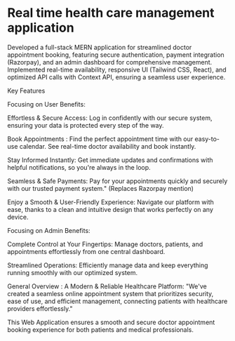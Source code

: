 
# Real time health care management application  

Developed a full-stack MERN application for streamlined doctor appointment booking, featuring secure authentication, payment integration (Razorpay), and an admin dashboard for comprehensive management.
Implemented real-time availability, responsive UI (Tailwind CSS, React), and optimized API calls with Context API, ensuring a seamless user experience. 

 Key Features  

Focusing on User Benefits:

Effortless & Secure Access:
Log in confidently with our secure system, ensuring your data is protected every step of the way.

Book Appointments :
Find the perfect appointment time with our easy-to-use calendar. See real-time doctor availability and book instantly.

Stay Informed Instantly:
Get immediate updates and confirmations with helpful notifications, so you're always in the loop.

Seamless & Safe Payments:
Pay for your appointments quickly and securely with our trusted payment system." (Replaces Razorpay mention)

Enjoy a Smooth & User-Friendly Experience:
Navigate our platform with ease, thanks to a clean and intuitive design that works perfectly on any device.

Focusing on Admin Benefits:

Complete Control at Your Fingertips:
Manage doctors, patients, and appointments effortlessly from one central dashboard.

Streamlined Operations:
Efficiently manage data and keep everything running smoothly with our optimized system.

General Overview :
A Modern & Reliable Healthcare Platform:
"We've created a seamless online appointment system that prioritizes security, ease of use, and efficient management, connecting patients with healthcare providers effortlessly."

This Web Application ensures a smooth and secure doctor appointment booking experience for both patients and medical professionals. 

